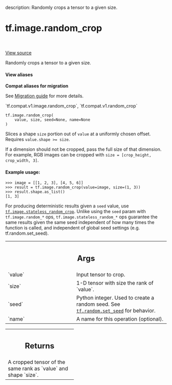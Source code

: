 description: Randomly crops a tensor to a given size.

<div itemscope itemtype="http://developers.google.com/ReferenceObject">
<meta itemprop="name" content="tf.image.random_crop" />
<meta itemprop="path" content="Stable" />
</div>

# tf.image.random_crop

<!-- Insert buttons and diff -->

<table class="tfo-notebook-buttons tfo-api nocontent" align="left">

</table>

<a target="_blank" class="external" href="/code/stable/tensorflow/python/ops/random_crop_ops.py">View source</a>



Randomly crops a tensor to a given size.


<section class="expandable">
  <h4 class="showalways">View aliases</h4>
  <p>
<b>Compat aliases for migration</b>
<p>See
<a href="https://www.tensorflow.org/guide/migrate">Migration guide</a> for
more details.</p>
<p>`tf.compat.v1.image.random_crop`, `tf.compat.v1.random_crop`</p>
</p>
</section>

<pre class="devsite-click-to-copy prettyprint lang-py tfo-signature-link">
<code>tf.image.random_crop(
    value, size, seed=None, name=None
)
</code></pre>



<!-- Placeholder for "Used in" -->

Slices a shape `size` portion out of `value` at a uniformly chosen offset.
Requires `value.shape >= size`.

If a dimension should not be cropped, pass the full size of that dimension.
For example, RGB images can be cropped with
`size = [crop_height, crop_width, 3]`.

#### Example usage:



```
>>> image = [[1, 2, 3], [4, 5, 6]]
>>> result = tf.image.random_crop(value=image, size=(1, 3))
>>> result.shape.as_list()
[1, 3]
```

For producing deterministic results given a `seed` value, use
<a href="../../tf/image/stateless_random_crop.md"><code>tf.image.stateless_random_crop</code></a>. Unlike using the `seed` param with
`tf.image.random_*` ops, `tf.image.stateless_random_*` ops guarantee the same
results given the same seed independent of how many times the function is
called, and independent of global seed settings (e.g. tf.random.set_seed).

<!-- Tabular view -->
 <table class="responsive fixed orange">
<colgroup><col width="214px"><col></colgroup>
<tr><th colspan="2"><h2 class="add-link">Args</h2></th></tr>

<tr>
<td>
`value`<a id="value"></a>
</td>
<td>
Input tensor to crop.
</td>
</tr><tr>
<td>
`size`<a id="size"></a>
</td>
<td>
1-D tensor with size the rank of `value`.
</td>
</tr><tr>
<td>
`seed`<a id="seed"></a>
</td>
<td>
Python integer. Used to create a random seed. See
<a href="../../tf/random/set_seed.md"><code>tf.random.set_seed</code></a>
for behavior.
</td>
</tr><tr>
<td>
`name`<a id="name"></a>
</td>
<td>
A name for this operation (optional).
</td>
</tr>
</table>



<!-- Tabular view -->
 <table class="responsive fixed orange">
<colgroup><col width="214px"><col></colgroup>
<tr><th colspan="2"><h2 class="add-link">Returns</h2></th></tr>
<tr class="alt">
<td colspan="2">
A cropped tensor of the same rank as `value` and shape `size`.
</td>
</tr>

</table>

